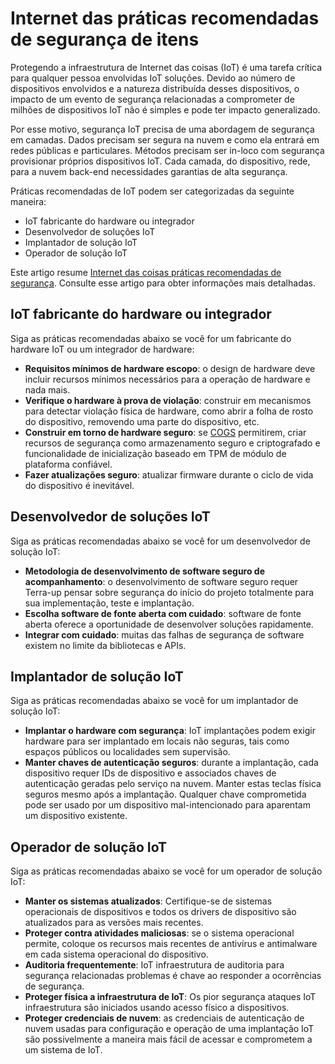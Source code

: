 <properties
   pageTitle="Internet das práticas recomendadas de segurança de coisas | Microsoft Azure"
   description="O artigo fornece uma lista de curated da Microsoft Internet das coisas segurança melhores práticas e recomendações gerais."
   services="security"
   documentationCenter="na"
   authors="TomShinder"
   manager="StevenPo"
   editor="TomSh"/>

<tags
   ms.service="security"
   ms.devlang="na"
   ms.topic="article"
   ms.tgt_pltfrm="na"
   ms.workload="na"
   ms.date="10/25/2016"
   ms.author="yurid"/>

# <a name="internet-of-things-security-best-practices"></a>Internet das práticas recomendadas de segurança de itens

Protegendo a infraestrutura de Internet das coisas (IoT) é uma tarefa crítica para qualquer pessoa envolvidas IoT soluções. Devido ao número de dispositivos envolvidos e a natureza distribuída desses dispositivos, o impacto de um evento de segurança relacionadas a comprometer de milhões de dispositivos IoT não é simples e pode ter impacto generalizado.

Por esse motivo, segurança IoT precisa de uma abordagem de segurança em camadas. Dados precisam ser segura na nuvem e como ela entrará em redes públicas e particulares. Métodos precisam ser in-loco com segurança provisionar próprios dispositivos IoT. Cada camada, do dispositivo, rede, para a nuvem back-end necessidades garantias de alta segurança.

Práticas recomendadas de IoT podem ser categorizadas da seguinte maneira:

- IoT fabricante do hardware ou integrador
- Desenvolvedor de soluções IoT
- Implantador de solução IoT
- Operador de solução IoT

Este artigo resume [Internet das coisas práticas recomendadas de segurança](../iot-suite/iot-security-best-practices.md). Consulte esse artigo para obter informações mais detalhadas.

## <a name="iot-hardware-manufacturer-or-integrator"></a>IoT fabricante do hardware ou integrador

Siga as práticas recomendadas abaixo se você for um fabricante do hardware IoT ou um integrador de hardware:

- **Requisitos mínimos de hardware escopo**: o design de hardware deve incluir recursos mínimos necessários para a operação de hardware e nada mais. 
- **Verifique o hardware à prova de violação**: construir em mecanismos para detectar violação física de hardware, como abrir a folha de rosto do dispositivo, removendo uma parte do dispositivo, etc. 
- **Construir em torno de hardware seguro**: se [COGS](https://en.wikipedia.org/wiki/Cost_of_goods_sold) permitirem, criar recursos de segurança como armazenamento seguro e criptografado e funcionalidade de inicialização baseado em TPM de módulo de plataforma confiável.
- **Fazer atualizações seguro**: atualizar firmware durante o ciclo de vida do dispositivo é inevitável.

## <a name="iot-solution-developer"></a>Desenvolvedor de soluções IoT

Siga as práticas recomendadas abaixo se você for um desenvolvedor de solução IoT:

- **Metodologia de desenvolvimento de software seguro de acompanhamento**: o desenvolvimento de software seguro requer Terra-up pensar sobre segurança do início do projeto totalmente para sua implementação, teste e implantação.
- **Escolha software de fonte aberta com cuidado**: software de fonte aberta oferece a oportunidade de desenvolver soluções rapidamente.
- **Integrar com cuidado**: muitas das falhas de segurança de software existem no limite da bibliotecas e APIs. 

## <a name="iot-solution-deployer"></a>Implantador de solução IoT

Siga as práticas recomendadas abaixo se você for um implantador de solução IoT:

- **Implantar o hardware com segurança**: IoT implantações podem exigir hardware para ser implantado em locais não seguras, tais como espaços públicos ou localidades sem supervisão.
- **Manter chaves de autenticação seguros**: durante a implantação, cada dispositivo requer IDs de dispositivo e associados chaves de autenticação geradas pelo serviço na nuvem. Manter estas teclas física seguros mesmo após a implantação. Qualquer chave comprometida pode ser usado por um dispositivo mal-intencionado para aparentam um dispositivo existente.

## <a name="iot-solution-operator"></a>Operador de solução IoT

Siga as práticas recomendadas abaixo se você for um operador de solução IoT:

- **Manter os sistemas atualizados**: Certifique-se de sistemas operacionais de dispositivos e todos os drivers de dispositivo são atualizados para as versões mais recentes. 
- **Proteger contra atividades maliciosas**: se o sistema operacional permite, coloque os recursos mais recentes de antivírus e antimalware em cada sistema operacional do dispositivo. 
- **Auditoria frequentemente**: IoT infraestrutura de auditoria para segurança relacionadas problemas é chave ao responder a ocorrências de segurança.
- **Proteger física a infraestrutura de IoT**: Os pior segurança ataques IoT infraestrutura são iniciados usando acesso físico a dispositivos.
- **Proteger credenciais de nuvem**: as credenciais de autenticação de nuvem usadas para configuração e operação de uma implantação IoT são possivelmente a maneira mais fácil de acessar e comprometem a um sistema de IoT. 
